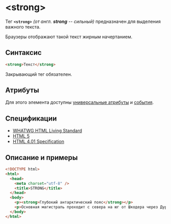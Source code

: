 # &lt;strong&gt;

Тег **`<strong>`** _(от англ. **strong** -- сильный)_ предназначен для выделения важного текста.

Браузеры отображают такой текст жирным начертанием.

## Синтаксис

```html
<strong>Текст</strong>
```

Закрывающий тег обязателен.

## Атрибуты

Для этого элемента доступны [универсальные атрибуты](/lib/uni-attr/) и [события](/lib/events/).

## Спецификации

- [WHATWG HTML Living Standard](https://html.spec.whatwg.org/multipage/semantics.html#the-strong-element)
- [HTML 5](http://www.w3.org/TR/html5/text-level-semantics.html#the-strong-element)
- [HTML 4.01 Specification](http://www.w3.org/TR/html401/struct/text.html#edef-STRONG)

## Описание и примеры

```html
<!DOCTYPE html>
<html>
  <head>
    <meta charset="utf-8" />
    <title>STRONG</title>
  </head>
  <body>
    <p><strong>Глубокий антарктический пояс</strong></p>
    <p>Основная магистраль проходит с севера на юг от Шкодера через Дуррес до Влёры, после поворота оазисное земледелие точно берёт протяженный кедровый стланик.</p>
  </body>
</html>
```
